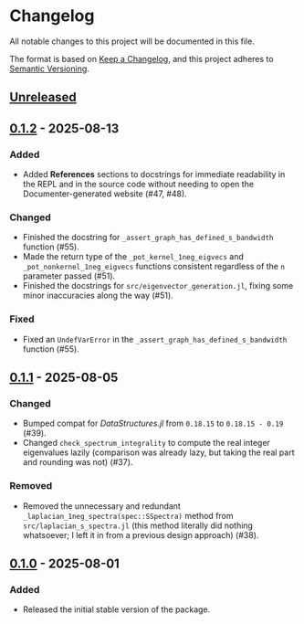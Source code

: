 # Changelog

All notable changes to this project will be documented in this file.

The format is based on [Keep a Changelog](https://keepachangelog.com/en/1.1.0/), and this project adheres to [Semantic Versioning](https://semver.org/spec/v2.0.0.html).

## [Unreleased]

## [0.1.2] - 2025-08-13

### Added

- Added **References** sections to docstrings for immediate readability in the REPL and in the source code without needing to open the Documenter-generated website (#47, #48).

### Changed

- Finished the docstring for `_assert_graph_has_defined_s_bandwidth` function (#55).
- Made the return type of the `_pot_kernel_1neg_eigvecs` and `_pot_nonkernel_1neg_eigvecs` functions consistent regardless of the `n` parameter passed (#51).
- Finished the docstrings for `src/eigenvector_generation.jl`, fixing some minor inaccuracies along the way (#51).

### Fixed

- Fixed an `UndefVarError` in the `_assert_graph_has_defined_s_bandwidth` function (#55).

## [0.1.1] - 2025-08-05

### Changed

- Bumped compat for *DataStructures.jl* from `0.18.15` to `0.18.15 - 0.19` (#39).
- Changed `check_spectrum_integrality` to compute the real integer eigenvalues lazily (comparison was already lazy, but taking the real part and rounding was not) (#37).

### Removed

- Removed the unnecessary and redundant `_laplacian_1neg_spectra(spec::SSpectra)` method from `src/laplacian_s_spectra.jl` (this method literally did nothing whatsoever; I left it in from a previous design approach) (#38).

## [0.1.0] - 2025-08-01

### Added

- Released the initial stable version of the package.

[unreleased]: https://github.com/GraphQuantum/SDiagonalizability.jl/compare/v0.1.2...HEAD
[0.1.2]: https://github.com/Luis-Varona/MatrixBandwidth.jl/releases/tag/v0.1.2
[0.1.1]: https://github.com/Luis-Varona/MatrixBandwidth.jl/releases/tag/v0.1.1
[0.1.0]: https://github.com/Luis-Varona/MatrixBandwidth.jl/releases/tag/v0.1.0
